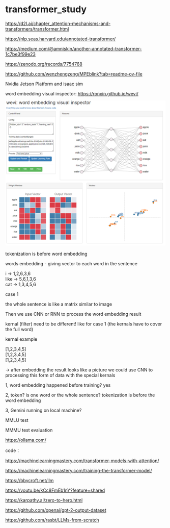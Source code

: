 # transformer_study


https://d2l.ai/chapter_attention-mechanisms-and-transformers/transformer.html


https://nlp.seas.harvard.edu/annotated-transformer/

https://medium.com/@amniskin/another-annotated-transformer-1c7be3f99e23



https://zenodo.org/records/7754768

https://github.com/wenzhengzeng/MPEblink?tab=readme-ov-file

Nvidia
Jetson Platform and isaac sim



word embedding visual inspector: https://ronxin.github.io/wevi/

![alt text](Capture8.PNG "word embedding visual inspector")

tokenization is before word embedding

words embedding - giving vector to each word in the sentence 

i    -> 1,2,6,3,6\
like -> 5,6,1,3,6\
cat  -> 1,3,4,5,6

case 1

the whole sentence is like a matrix similar to image

Then we use CNN or RNN to process the word embedding result

kernal (filter) need to be different! like for case 1 (the kernals have to cover the full word)

kernal example

[1,2,3,4,5]\
[1,2,3,4,5]\
[1,2,3,4,5]

 -> after embedding the result looks like a picture we could use CNN to processing this form of data with the special kernals
 
1, word embedding happened before training? yes

2, token? is one word or the whole sentence? tokenization is before the word embedding

3, Gemini running on local machine? 

MMLU test

MMMU test evaluation


https://ollama.com/



code：

https://machinelearningmastery.com/transformer-models-with-attention/

https://machinelearningmastery.com/training-the-transformer-model/


https://bbycroft.net/llm


https://youtu.be/kCc8FmEb1nY?feature=shared


https://karpathy.ai/zero-to-hero.html



https://github.com/openai/gpt-2-output-dataset


https://github.com/rasbt/LLMs-from-scratch

